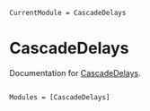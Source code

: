 ```@meta
CurrentModule = CascadeDelays
```

# CascadeDelays

Documentation for [CascadeDelays](https://github.com/lubeso/CascadeDelays.jl).

```@index
```

```@autodocs
Modules = [CascadeDelays]
```
